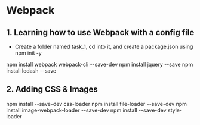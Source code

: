 # Webpack

## 1. Learning how to use Webpack with a config file

- Create a folder named task_1, cd into it, and create a package.json using npm init -y

npm install webpack webpack-cli --save-dev
npm install jquery --save
npm install lodash --save


## 2. Adding CSS & Images

npm install --save-dev css-loader
npm install file-loader --save-dev
npm install image-webpack-loader --save-dev
npm install --save-dev style-loader
